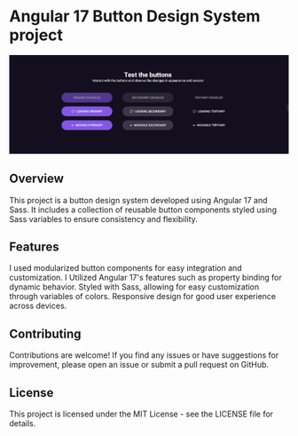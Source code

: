 # Angular 17 Button Design System project

![Print dop projeto](image.png)

## Overview

This project is a button design system developed using Angular 17 and Sass. It includes a collection of reusable button components styled using Sass variables to ensure consistency and flexibility.


## Features

I used modularized button components for easy integration and customization.
I Utilized Angular 17's features such as property binding for dynamic behavior.
Styled with Sass, allowing for easy customization through variables of colors.
Responsive design for good user experience across devices.


## Contributing
Contributions are welcome! If you find any issues or have suggestions for improvement, please open an issue or submit a pull request on GitHub.

## License
This project is licensed under the MIT License - see the LICENSE file for details.

